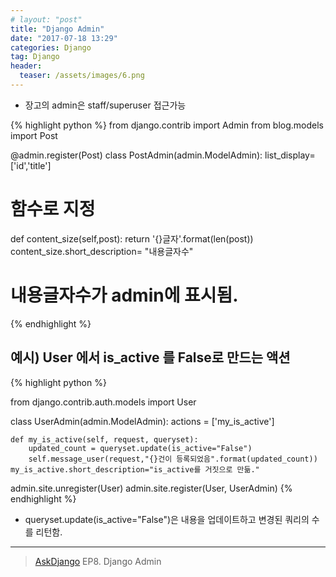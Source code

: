 ```yaml
---
# layout: "post"
title: "Django Admin"
date: "2017-07-18 13:29"
categories: Django
tag: Django
header:
  teaser: /assets/images/6.png
---
```


- 장고의 admin은 staff/superuser 접근가능

{% highlight python %}
from django.contrib import Admin
from blog.models import Post

@admin.register(Post)
class PostAdmin(admin.ModelAdmin):
  list_display=['id','title']
  # 함수로 지정
  def content_size(self,post):
    return '{}글자'.format(len(post))
  content_size.short_description= "내용글자수"
  # 내용글자수가 admin에 표시됨.

{% endhighlight %}


## 예시) User 에서  is_active 를 False로 만드는 액션

{% highlight python %}

from django.contrib.auth.models import User

class UserAdmin(admin.ModelAdmin):
    actions = ['my_is_active']

    def my_is_active(self, request, queryset):
        updated_count = queryset.update(is_active="False")
        self.message_user(request,"{}건이 등록되었음".format(updated_count))
    my_is_active.short_description="is_active를 거짓으로 만듦."

admin.site.unregister(User)
admin.site.register(User, UserAdmin)
{% endhighlight %}

- queryset.update(is_active="False")은 내용을 업데이트하고 변경된 쿼리의 수를 리턴함.


-----
> [AskDjango](https://nomade.kr) EP8. Django Admin
